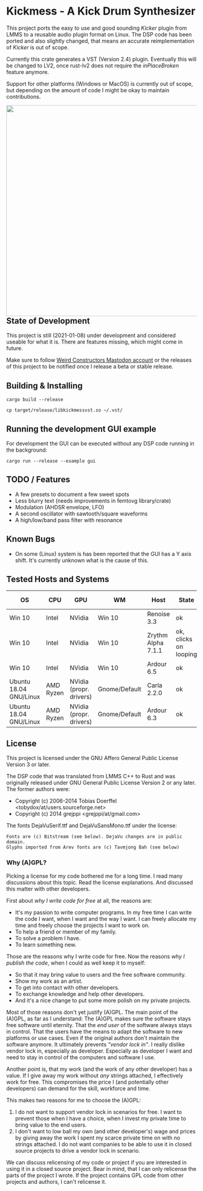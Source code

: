 # Kickmess - A Kick Drum Synthesizer

This project ports the easy to use and good sounding _Kicker_ plugin from LMMS
to a reusable audio plugin format on Linux. The DSP code has been ported and
also slightly changed, that means an accurate reimplementation of _Kicker_
is out of scope.

Currently this crate generates a VST (Version 2.4) plugin. Eventually this will
be changed to LV2, once rust-lv2 does not require the _inPlaceBroken_ feature
anymore.

Support for other platforms (Windows or MacOS) is currently out of scope,
but depending on the amount of code I might be okay to maintain
contributions.

<a href="http://m8geil.de/data/git/kickmess/res/screenshot1.png">
<img align="left" width="811" height="556" src="http://m8geil.de/data/git/kickmess/res/screenshot1.png">
</a>

## State of Development

This project is still (2021-01-08) under development and considered
useable for what it is. There are features missing, which might come
in future.

Make sure to follow [Weird Constructors Mastodon
account](https://mastodon.online/web/accounts/150371) or the releases of this
project to be notified once I release a beta or stable release.

## Building & Installing

    cargo build --release

    cp target/release/libkickmessvst.so ~/.vst/

## Running the development GUI example

For development the GUI can be executed without any DSP code running
in the background:

    cargo run --release --example gui

## TODO / Features

* A few presets to document a few sweet spots
* Less blurry text (needs improvements in femtovg library/crate)
* Modulation (AHDSR envelope, LFO)
* A second oscillator with sawtooth/square waveforms
* A high/low/band pass filter with resonance

## Known Bugs

* On some (Linux) system is has been reported that the GUI has a Y axis shift.
It's currently unknown what is the cause of this.

## Tested Hosts and Systems

| OS | CPU | GPU | WM | Host | State | Date Tested |
|----|-----|-----|----|------|-------|-------------|
| Win 10                 | Intel     | NVidia                  | Win 10         | Renoise 3.3        | ok                    | 2021-01-06 |
| Win 10                 | Intel     | NVidia                  | Win 10         | Zrythm Alpha 7.1.1 | ok, clicks on looping | 2021-01-06 |
| Win 10                 | Intel     | NVidia                  | Win 10         | Ardour 6.5         | ok                    | 2021-01-06 |
| Ubuntu 18.04 GNU/Linux | AMD Ryzen | NVidia (propr. drivers) | Gnome/Default  | Carla 2.2.0        | ok                    | 2021-01-06 |
| Ubuntu 18.04 GNU/Linux | AMD Ryzen | NVidia (propr. drivers) | Gnome/Default  | Ardour 6.3         | ok                    |            |

## License

This project is licensed under the GNU Affero General Public License Version 3 or
later.

The DSP code that was translated from LMMS C++ to Rust and was originally
released under GNU General Public License Version 2 or any later.
The former authors were:

* Copyright (c) 2006-2014 Tobias Doerffel <tobydox/at/users.sourceforge.net>
* Copyright (c) 2014 grejppi <grejppi/at/gmail.com>

The fonts DejaVuSerif.ttf and DejaVuSansMono.ttf under the license:

    Fonts are (c) Bitstream (see below). DejaVu changes are in public domain.
    Glyphs imported from Arev fonts are (c) Tavmjong Bah (see below)

### Why (A)GPL?

Picking a license for my code bothered me for a long time. I read many
discussions about this topic. Read the license explanations. And discussed
this matter with other developers.

First about _why I write code for free_ at all, the reasons are:

- It's my passion to write computer programs. In my free time I can
write the code I want, when I want and the way I want. I can freely
allocate my time and freely choose the projects I want to work on.
- To help a friend or member of my family.
- To solve a problem I have.
- To learn something new.

Those are the reasons why I write code for free. Now the reasons
_why I publish the code_, when I could as well keep it to myself:

- So that it may bring value to users and the free software community.
- Show my work as an artist.
- To get into contact with other developers.
- To exchange knowledge and help other developers.
- And it's a nice change to put some more polish on my private projects.

Most of those reasons don't yet justify (A)GPL. The main point of the (A)GPL, as far
as I understand: The (A)GPL makes sure the software stays free software until
eternity. That the _end user_ of the software always stays in control. That the users
have the means to adapt the software to new platforms or use cases.
Even if the original authors don't maintain the software anymore.
It ultimately prevents _"vendor lock in"_. I really dislike vendor lock in,
especially as developer. Especially as developer I want and need to stay
in control of the computers and software I use.

Another point is, that my work (and the work of any other developer) has a
value. If I give away my work without _any_ strings attached, I effectively
work for free. This compromises the price I (and potentially other developers)
can demand for the skill, workforce and time.

This makes two reasons for me to choose the (A)GPL:

1. I do not want to support vendor lock in scenarios for free.
   I want to prevent those when I have a choice, when I invest my private
   time to bring value to the end users.
2. I don't want to low ball my own (and other developer's) wage and prices
   by giving away the work I spent my scarce private time on with no strings
   attached. I do not want companies to be able to use it in closed source
   projects to drive a vendor lock in scenario.

We can discuss relicensing of my code or project if you are interested in using
it in a closed source project. Bear in mind, that I can only relicense the
parts of the project I wrote. If the project contains GPL code from other
projects and authors, I can't relicense it.
